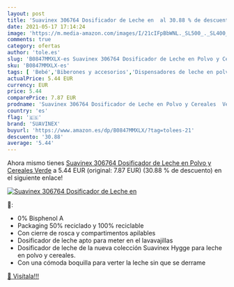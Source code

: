```yaml
---
layout: post
title: 'Suavinex 306764 Dosificador de Leche en  al 30.88 % de descuento'
date: 2021-05-17 17:14:24
image: 'https://m.media-amazon.com/images/I/21cIFpBbWNL._SL500_._SL400_.jpg'
comments: true
category: ofertas
author: 'tole.es'
slug: 'B0847MMXLX-es Suavinex 306764 Dosificador de Leche en Polvo y Cereales...'
sku: 'B0847MMXLX-es'
tags: [ 'Bebé','Biberones y accesorios','Dispensadores de leche en polvo','Lactancia y alimentación','suavinex', ]
actualPrice: 5.44 EUR
currency: EUR
price: 5.44
comparePrice: 7.87 EUR
prodname: 'Suavinex 306764 Dosificador de Leche en Polvo y Cereales  Verde'
country: 'es'
flag: '🇪🇸'
brand: 'SUAVINEX'
buyurl: 'https://www.amazon.es/dp/B0847MMXLX/?tag=tolees-21'
descuento: '30.88'
average: '5.44'
---
```


Ahora mismo tienes [Suavinex 306764 Dosificador de Leche en Polvo y Cereales  Verde](https://www.amazon.es/dp/B0847MMXLX/?tag=tolees-21) a 5.44 EUR (original: 7.87 EUR) (30.88 %  de descuento) en el siguiente enlace!

[![Suavinex 306764 Dosificador de Leche en ](https://m.media-amazon.com/images/I/21cIFpBbWNL._SL500_._SL400_.jpg)](https://www.amazon.es/dp/B0847MMXLX/?tag=tolees-21)

🔎:

- 0% Bisphenol A
- Packaging 50% reciclado y 100% reciclable
- Con cierre de rosca y compartimentos apilables
- Dosificador de leche apto para meter en el lavavajillas
- Dosificador de leche de la nueva colección Suavinex Hygge para leche en polvo y cereales.
- Con una cómoda boquilla para verter la leche sin que se derrame

[🛒 Visítala!!!](https://www.amazon.es/dp/B0847MMXLX/?tag=tolees-21)

